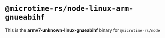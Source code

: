 # `@microtime-rs/node-linux-arm-gnueabihf`

This is the **armv7-unknown-linux-gnueabihf** binary for `@microtime-rs/node`
